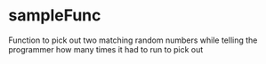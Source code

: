 # sampleFunc
Function to pick out two matching random numbers while telling the programmer how many times it had to run to pick out
